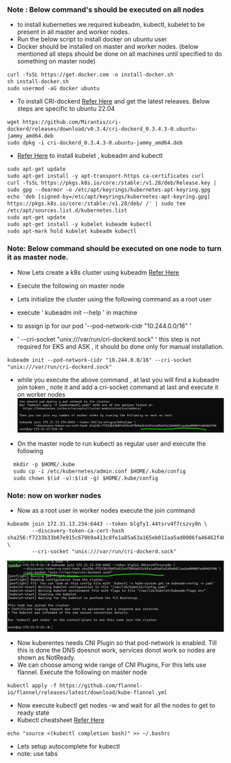### Note : Below command's should be executed on all nodes

* to install kuberneties we required kubeadm, kubectl, kubelet to be present in all master and worker nodes.
* Run the below script to install docker on ubuntu user
* Docker should be installed on master and worker nodes. (below mentioned all steps should be done on all machines until specified to do something on master node)

```
curl -fsSL https://get.docker.com -o install-docker.sh
sh install-docker.sh
sudo usermod -aG docker ubuntu
```
* To install CRI-dockerd [Refer Here](https://github.com/Mirantis/cri-dockerd/releases) and get the latest releases. Below steps are specific to ubuntu 22.04

```
wget https://github.com/Mirantis/cri-dockerd/releases/download/v0.3.4/cri-dockerd_0.3.4.3-0.ubuntu-jammy_amd64.deb
sudo dpkg -i cri-dockerd_0.3.4.3-0.ubuntu-jammy_amd64.deb 

```
* [Refer Here](https://kubernetes.io/docs/tasks/tools/install-kubectl-linux/) to install kubelet , kubeadm and kubectl

```
sudo apt-get update
sudo apt-get install -y apt-transport-https ca-certificates curl
curl -fsSL https://pkgs.k8s.io/core:/stable:/v1.28/deb/Release.key | sudo gpg --dearmor -o /etc/apt/keyrings/kubernetes-apt-keyring.gpg
echo 'deb [signed-by=/etc/apt/keyrings/kubernetes-apt-keyring.gpg] https://pkgs.k8s.io/core:/stable:/v1.28/deb/ /' | sudo tee /etc/apt/sources.list.d/kubernetes.list
sudo apt-get update
sudo apt-get install -y kubelet kubeadm kubectl
sudo apt-mark hold kubelet kubeadm kubectl

```
### Note: Below command should be executed on one node to turn it as master node.

* Now Lets create a k8s cluster using kubeadm [Refer Here](https://kubernetes.io/docs/setup/production-environment/tools/kubeadm/create-cluster-kubeadm/)
* Execute the following on master node
* Lets initialize the cluster using the following command as a root user

* execute ' kubeadm init --help ' in machine
* to assign ip for our pod '--pod-network-cidr "10.244.0.0/16" '
* ' --cri-socket "unix:///var/run/cri-dockerd.sock" ' this step is not required for EKS and ASK , it should bo done only for manual installation. 

```
kubeadm init --pod-network-cidr "10.244.0.0/16" --cri-socket "unix:///var/run/cri-dockerd.sock"

```
* while you execute the above command , at last you will find a kubeadm join token , note it and add a cri-socket command at last and execute it on worker nodes 
![preview](./Images/k1.png)

* On the master node to run kubectl as regular user and execute the following
```
  mkdir -p $HOME/.kube
  sudo cp -i /etc/kubernetes/admin.conf $HOME/.kube/config
  sudo chown $(id -u):$(id -g) $HOME/.kube/config

```
### Note: now on worker nodes
* Now as a root user in worker nodes execute the join command

```
kubeadm join 172.31.13.234:6443 --token blgfy1.44tsrv4f7cszvy0n \
        --discovery-token-ca-cert-hash sha256:f7233b33b07e915c679b9a413c8fe1a85a63a165eb011aa5ad0006fa46462f46 \
        --cri-socket "unix:///var/run/cri-dockerd.sock"
```
![preview](./Images/k2.png)
* Now kuberentes needs CNI Plugin so that pod-network is enabled. Till this is done the DNS doesnot work, services donot work so nodes are shown as NotReady.
* We can choose among wide range of CNI Plugins, For this lets use flannel. Execute the following on master node
```
kubectl apply -f https://github.com/flannel-io/flannel/releases/latest/download/kube-flannel.yml

```
* Now execute kubectl get nodes -w and wait for all the nodes to get to ready state
* Kubectl cheatsheet [Refer Here](https://kubernetes.io/docs/reference/kubectl/cheatsheet/)
```
echo "source <(kubectl completion bash)" >> ~/.bashrc
```
* Lets setup autocomplete for kubectl
* note: use tabs